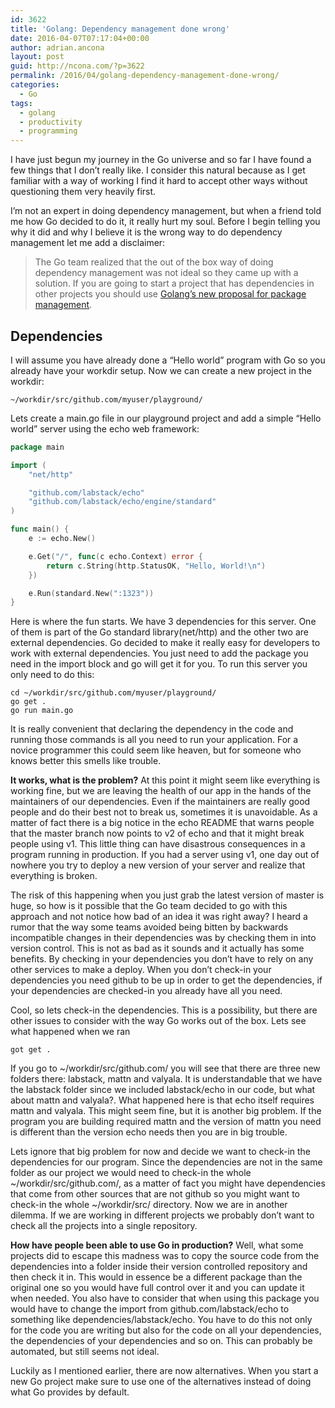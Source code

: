 ```yaml
---
id: 3622
title: 'Golang: Dependency management done wrong'
date: 2016-04-07T07:17:04+00:00
author: adrian.ancona
layout: post
guid: http://ncona.com/?p=3622
permalink: /2016/04/golang-dependency-management-done-wrong/
categories:
  - Go
tags:
  - golang
  - productivity
  - programming
---
```

I have just begun my journey in the Go universe and so far I have found a few things that I don&#8217;t really like. I consider this natural because as I get familiar with a way of working I find it hard to accept other ways without questioning them very heavily first.

I&#8217;m not an expert in doing dependency management, but when a friend told me how Go decided to do it, it really hurt my soul. Before I begin telling you why it did and why I believe it is the wrong way to do dependency management let me add a disclaimer:

> The Go team realized that the out of the box way of doing dependency management was not ideal so they came up with a solution. If you are going to start a project that has dependencies in other projects you should use [Golang&#8217;s new proposal for package management](https://github.com/golang/go/wiki/PackageManagementTools).

<!--more-->

## Dependencies

I will assume you have already done a &#8220;Hello world&#8221; program with Go so you already have your workdir setup. Now we can create a new project in the workdir:

```
~/workdir/src/github.com/myuser/playground/
```

Lets create a main.go file in our playground project and add a simple &#8220;Hello world&#8221; server using the echo web framework:

```go
package main

import (
    "net/http"

    "github.com/labstack/echo"
    "github.com/labstack/echo/engine/standard"
)

func main() {
    e := echo.New()

    e.Get("/", func(c echo.Context) error {
        return c.String(http.StatusOK, "Hello, World!\n")
    })

    e.Run(standard.New(":1323"))
}
```

Here is where the fun starts. We have 3 dependencies for this server. One of them is part of the Go standard library(net/http) and the other two are external dependencies. Go decided to make it really easy for developers to work with external dependencies. You just need to add the package you need in the import block and go will get it for you. To run this server you only need to do this:

```
cd ~/workdir/src/github.com/myuser/playground/
go get .
go run main.go
```

It is really convenient that declaring the dependency in the code and running those commands is all you need to run your application. For a novice programmer this could seem like heaven, but for someone who knows better this smells like trouble.

**It works, what is the problem?** At this point it might seem like everything is working fine, but we are leaving the health of our app in the hands of the maintainers of our dependencies. Even if the maintainers are really good people and do their best not to break us, sometimes it is unavoidable. As a matter of fact there is a big notice in the echo README that warns people that the master branch now points to v2 of echo and that it might break people using v1. This little thing can have disastrous consequences in a program running in production. If you had a server using v1, one day out of nowhere you try to deploy a new version of your server and realize that everything is broken.

The risk of this happening when you just grab the latest version of master is huge, so how is it possible that the Go team decided to go with this approach and not notice how bad of an idea it was right away? I heard a rumor that the way some teams avoided being bitten by backwards incompatible changes in their dependencies was by checking them in into version control. This is not as bad as it sounds and it actually has some benefits. By checking in your dependencies you don&#8217;t have to rely on any other services to make a deploy. When you don&#8217;t check-in your dependencies you need github to be up in order to get the dependencies, if your dependencies are checked-in you already have all you need.

Cool, so lets check-in the dependencies. This is a possibility, but there are other issues to consider with the way Go works out of the box. Lets see what happened when we ran

```
got get .
```

If you go to ~/workdir/src/github.com/ you will see that there are three new folders there: labstack, mattn and valyala. It is understandable that we have the labstack folder since we included labstack/echo in our code, but what about mattn and valyala?. What happened here is that echo itself requires mattn and valyala. This might seem fine, but it is another big problem. If the program you are building required mattn and the version of mattn you need is different than the version echo needs then you are in big trouble.

Lets ignore that big problem for now and decide we want to check-in the dependencies for our program. Since the dependencies are not in the same folder as our project we would need to check-in the whole ~/workdir/src/github.com/, as a matter of fact you might have dependencies that come from other sources that are not github so you might want to check-in the whole ~/workdir/src/ directory. Now we are in another dilemma. If we are working in different projects we probably don&#8217;t want to check all the projects into a single repository.

**How have people been able to use Go in production?** Well, what some projects did to escape this madness was to copy the source code from the dependencies into a folder inside their version controlled repository and then check it in. This would in essence be a different package than the original one so you would have full control over it and you can update it when needed. You also have to consider that when using this package you would have to change the import from github.com/labstack/echo to something like dependencies/labstack/echo. You have to do this not only for the code you are writing but also for the code on all your dependencies, the dependencies of your dependencies and so on. This can probably be automated, but still seems not ideal.

Luckily as I mentioned earlier, there are now alternatives. When you start a new Go project make sure to use one of the alternatives instead of doing what Go provides by default.
